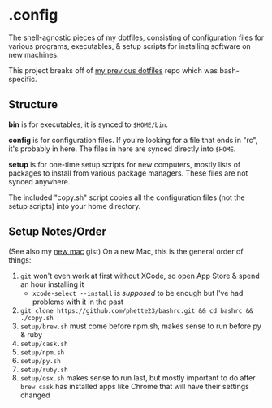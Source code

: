 # .config

The shell-agnostic pieces of my dotfiles, consisting of configuration files for various programs, executables, & setup scripts for installing software on new machines.

This project breaks off of [my previous dotfiles](https://github.com/phette23/my-dotfiles/) repo which was bash-specific.

## Structure

**bin** is for executables, it is synced to `$HOME/bin`.

**config** is for configuration files. If you're looking for a file that ends in "rc", it's probably in here. The files in here are synced directly into `$HOME`.

**setup** is for one-time setup scripts for new computers, mostly lists of packages to install from various package managers. These files are not synced anywhere.

The included "copy.sh" script copies all the configuration files (not the setup scripts) into your home directory.

## Setup Notes/Order

(See also my [new mac](https://gist.github.com/phette23/735f2816b261cb7592be4bd36e24d987) gist) On a new Mac, this is the general order of things:

1. `git` won't even work at first without XCode, so open App Store & spend an hour installing it
	+ `xcode-select --install` is _supposed_ to be enough but I've had problems with it in the past
1. `git clone https://github.com/phette23/bashrc.git && cd bashrc && ./copy.sh`
1. `setup/brew.sh` must come before npm.sh, makes sense to run before py & ruby
1. `setup/cask.sh`
1. `setup/npm.sh`
1. `setup/py.sh`
1. `setup/ruby.sh`
1. `setup/osx.sh` makes sense to run last, but mostly important to do after `brew cask` has installed apps like Chrome that will have their settings changed
